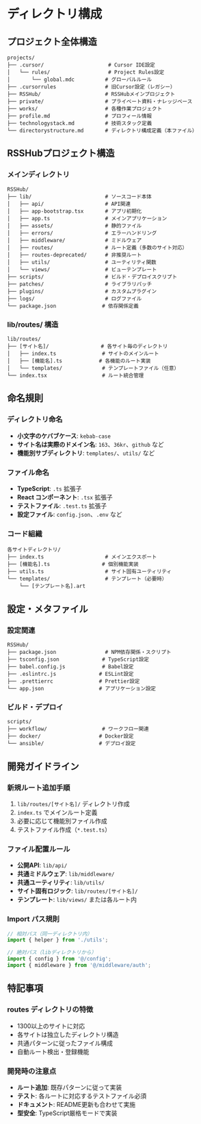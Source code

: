 # ディレクトリ構成

## プロジェクト全体構造

```
projects/
├── .cursor/                     # Cursor IDE設定
│   └── rules/                   # Project Rules設定
│       └── global.mdc          # グローバルルール
├── .cursorrules                # 旧Cursor設定（レガシー）
├── RSSHub/                     # RSSHubメインプロジェクト
├── private/                    # プライベート資料・ナレッジベース
├── works/                      # 各種作業プロジェクト
├── profile.md                  # プロフィール情報
├── technologystack.md          # 技術スタック定義
└── directorystructure.md       # ディレクトリ構成定義（本ファイル）
```

## RSSHubプロジェクト構造

### メインディレクトリ
```
RSSHub/
├── lib/                        # ソースコード本体
│   ├── api/                    # API関連
│   ├── app-bootstrap.tsx       # アプリ初期化
│   ├── app.ts                  # メインアプリケーション
│   ├── assets/                 # 静的ファイル
│   ├── errors/                 # エラーハンドリング
│   ├── middleware/             # ミドルウェア
│   ├── routes/                 # ルート定義（多数のサイト対応）
│   ├── routes-deprecated/      # 非推奨ルート
│   ├── utils/                  # ユーティリティ関数
│   └── views/                  # ビューテンプレート
├── scripts/                    # ビルド・デプロイスクリプト
├── patches/                    # ライブラリパッチ
├── plugins/                    # カスタムプラグイン
├── logs/                       # ログファイル
└── package.json               # 依存関係定義
```

### lib/routes/ 構造
```
lib/routes/
├── [サイト名]/                 # 各サイト毎のディレクトリ
│   ├── index.ts               # サイトのメインルート
│   ├── [機能名].ts            # 各機能のルート実装
│   └── templates/             # テンプレートファイル（任意）
└── index.tsx                  # ルート統合管理
```

## 命名規則

### ディレクトリ命名
- **小文字のケバブケース**: `kebab-case`
- **サイト名は実際のドメイン名**: `163`、`36kr`、`github` など
- **機能別サブディレクトリ**: `templates/`、`utils/` など

### ファイル命名
- **TypeScript**: `.ts` 拡張子
- **React コンポーネント**: `.tsx` 拡張子
- **テストファイル**: `.test.ts` 拡張子
- **設定ファイル**: `config.json`、`.env` など

### コード組織
```
各サイトディレクトリ/
├── index.ts                    # メインエクスポート
├── [機能名].ts                 # 個別機能実装
├── utils.ts                    # サイト固有ユーティリティ
└── templates/                  # テンプレート（必要時）
    └── [テンプレート名].art
```

## 設定・メタファイル

### 設定関連
```
RSSHub/
├── package.json                # NPM依存関係・スクリプト
├── tsconfig.json              # TypeScript設定
├── babel.config.js            # Babel設定
├── .eslintrc.js              # ESLint設定
├── .prettierrc               # Prettier設定
└── app.json                  # アプリケーション設定
```

### ビルド・デプロイ
```
scripts/
├── workflow/                  # ワークフロー関連
├── docker/                   # Docker設定
└── ansible/                  # デプロイ設定
```

## 開発ガイドライン

### 新規ルート追加手順
1. `lib/routes/[サイト名]/` ディレクトリ作成
2. `index.ts` でメインルート定義
3. 必要に応じて機能別ファイル作成
4. テストファイル作成（`*.test.ts`）

### ファイル配置ルール
- **公開API**: `lib/api/`
- **共通ミドルウェア**: `lib/middleware/`
- **共通ユーティリティ**: `lib/utils/`
- **サイト固有ロジック**: `lib/routes/[サイト名]/`
- **テンプレート**: `lib/views/` または各ルート内

### Import パス規則
```typescript
// 相対パス（同一ディレクトリ内）
import { helper } from './utils';

// 絶対パス（libディレクトリから）
import { config } from '@/config';
import { middleware } from '@/middleware/auth';
```

## 特記事項

### routes ディレクトリの特徴
- 1300以上のサイトに対応
- 各サイトは独立したディレクトリ構造
- 共通パターンに従ったファイル構成
- 自動ルート検出・登録機能

### 開発時の注意点
- **ルート追加**: 既存パターンに従って実装
- **テスト**: 各ルートに対応するテストファイル必須
- **ドキュメント**: README更新も合わせて実施
- **型安全**: TypeScript厳格モードで実装 